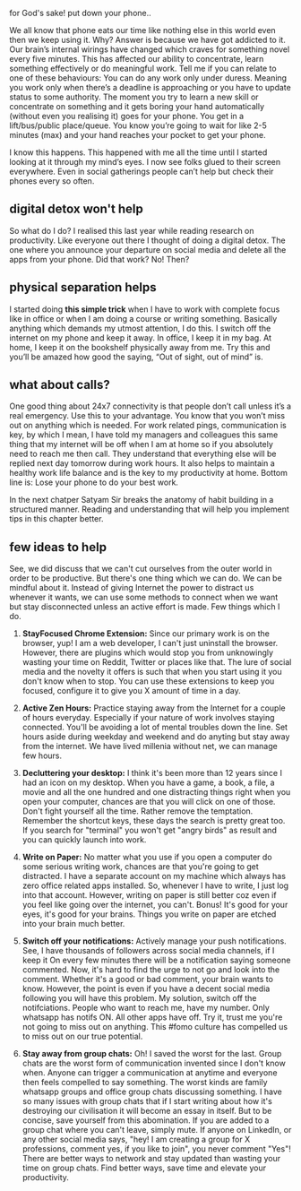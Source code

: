 for God's sake! put down your phone..

We all know that phone eats our time like nothing else in this world even then we keep using it. Why? Answer is because we have got addicted to it.
Our brain’s internal wirings have changed which craves for something novel every five minutes. This has affected our ability to concentrate, learn something effectively or do meaningful work.
Tell me if you can relate to one of these behaviours:
You can do any work only under duress. Meaning you work only when there’s a deadline is approaching or you have to update status to some authority.
The moment you try to learn a new skill or concentrate on something and it gets boring your hand automatically (without even you realising it) goes for your phone.
You get in a lift/bus/public place/queue. You know you’re going to wait for like 2-5 minutes (max) and your hand reaches your pocket to get your phone.

I know this happens. This happened with me all the time until I started looking at it through my mind’s eyes. I now see folks glued to their screen everywhere. Even in social gatherings people can’t help but check their phones every so often.

## digital detox won't help

So what do I do? I realised this last year while reading research on productivity. Like everyone out there I thought of doing a digital detox. The one where you announce your departure on social media and delete all the apps from your phone. Did that work? No! Then?

## physical separation helps

I started doing **this simple trick** when I have to work with complete focus like in office or when I am doing a course or writing something. Basically anything which demands my utmost attention, I do this. I switch off the internet on my phone and keep it away. In office, I keep it in my bag. At home, I keep it on the bookshelf physically away from me. Try this and you’ll be amazed how good the saying, “Out of sight, out of mind” is.

## what about calls?

One good thing about 24x7 connectivity is that people don’t call unless it’s a real emergency. Use this to your advantage. You know that you won’t miss out on anything which is needed. For work related pings, communication is key, by which I mean, I have told my managers and colleagues this same thing that my internet will be off when I am at home so if you absolutely need to reach me then call. They understand that everything else will be replied next day tomorrow during work hours. It also helps to maintain a healthy work life balance and is the key to my productivity at home. Bottom line is: Lose your phone to do your best work.

In the next chatper Satyam Sir breaks the anatomy of habit building in a structured manner. Reading and understanding that will help you implement tips in this chapter better.

## few ideas to help

See, we did discuss that we can't cut ourselves from the outer world in order to be productive. But there's one thing which we can do. We can be mindful about it. Instead of giving Internet the power to distract us whenever it wants, we can use some methods to connect when we want but stay disconnected unless an active effort is made. Few things which I do.

1. **StayFocused Chrome Extension:** Since our primary work is on the browser, yup! I am a web developer, I can't just uninstall the browser. However, there are plugins which would stop you from unknowingly wasting your time on Reddit, Twitter or places like that. The lure of social media and the novelty it offers is such that when you start using it you don't know when to stop. You can use these extensions to keep you focused, configure it to give you X amount of time in a day.

1. **Active Zen Hours:** Practice staying away from the Internet for a couple of hours everyday. Especially if your nature of work involves staying connected. You'll be avoiding a lot of mental troubles down the line. Set hours aside during weekday and weekend and do anyting but stay away from the internet. We have lived millenia without net, we can manage few hours.

1. **Decluttering your desktop:** I think it's been more than 12 years since I had an icon on my desktop. When you have a game, a book, a file, a movie and all the one hundred and one distracting things right when you open your computer, chances are that you will click on one of those. Don't fight yourself all the time. Rather remove the temptation. Remember the shortcut keys, these days the search is pretty great too. If you search for "terminal" you won't get "angry birds" as result and you can quickly launch into work.

1. **Write on Paper:** No matter what you use if you open a computer do some serious writing work, chances are that you're going to get distracted. I have a separate account on my machine which always has zero office related apps installed. So, whenever I have to write, I just log into that account. However, writing on paper is still better coz even if you feel like going over the internet, you can't. Bonus! It's good for your eyes, it's good for your brains. Things you write on paper are etched into your brain much better.

1. **Switch off your notifications:** Actively manage your push notifications. See, I have thousands of followers across social media channels, if I keep it On every few minutes there will be a notification saying someone commented. Now, it's hard to find the urge to not go and look into the comment. Whether it's a good or bad comment, your brain wants to know. However, the point is even if you have a decent social media following you will have this problem. My solution, switch off the notifciations. People who want to reach me, have my number. Only whatsapp has notifs ON. All other apps have off. Try it, trust me you're not going to miss out on anything. This #fomo culture has compelled us to miss out on our true potential.

1. **Stay away from group chats:** Oh! I saved the worst for the last. Group chats are the worst form of communication invented since I don't know when. Anyone can trigger a communication at anytime and everyone then feels compelled to say something. The worst kinds are family whatsapp groups and office group chats discussing something. I have so many issues with group chats that if I start writing about how it's destroying our civilisation it will become an essay in itself. But to be concise, save yourself from this abomination. If you are added to a group chat where you can't leave, simply mute. If anyone on LinkedIn, or any other social media says, "hey! I am creating a group for X professions, comment yes, if you like to join", you never comment "Yes"! There are better ways to network and stay updated than wasting your time on group chats. Find better ways, save time and elevate your productivity.
